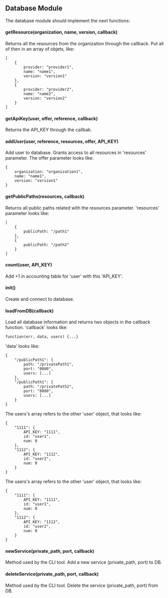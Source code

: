 ## Database Module ##

The database module should implement the next functions:

#### getResource(organization, name, version, callback) ####

Returns all the resources from the organization through the callback. Put all of then in an array of objets, like:

```
[
    {
        provider: "provider1",
        name: "name1",
        version: "version1"
    },
    {
        provider: "provider2",
        name: "name2",
        version: "version2"
    }
]
```

#### getApiKey(user, offer, reference, callback) ####

Returns the API_KEY through the callbak.

#### addUser(user, reference, resources, offer, API_KEY) ####

Add user to database. Grants access to all resources in 'resources' parameter. The offer parameter looks like:

```
{
    organization: "organization1",
    name: "name1",
    version: "version1"
}
```

#### getPublicPaths(resources, callback) ####

Returns all public paths related with the resources parameter. 'resources' parameter looks like:

```
[
    {
        publicPath: "/path1"
    },
    {
        publicPath: "/path2"
    }
]
```

#### count(user, API_KEY) ####

Add +1 in accounting table for 'user' with this 'API_KEY'.

#### init() ####

Create and connect to database.

#### loadFromDB(callback) ####

Load all database information and returns two objects in the callback function. 'callback' looks like:

```
function(err, data, users) {...}
```

'data' looks like:

```
{
    "/publicPath1": {
        path: "/privatePath1",
        port: "8080",
        users: [...]
    },
    "/publicPath1": {
        path: "/privatePath2",
        port: "8080",
        users: [...]
    }
}
```
The users's array refers to the other 'user' object, that looks like:

```
{
    "1111": {
        API_KEY: "1111",
        id: "user1",
        num: 0
    },
    "1112": {
        API_KEY: "1112",
        id: "user2",
        num: 0
    }
}
```

The users's array refers to the other 'user' object, that looks like:

```
{
    "1111": {
        API_KEY: "1111",
        id: "user1",
        num: 0
    },
    "1112": {
        API_KEY: "1112",
        id: "user2",
        num: 0
    }
}
```

#### newService(private_path, port, callback) ####

Method used by the CLI tool. Add a new service (private_path, port) to DB.

#### deleteService(private_path, port, callback) ####

Method used by the CLI tool. Delete the service (private_path, port) from DB.

